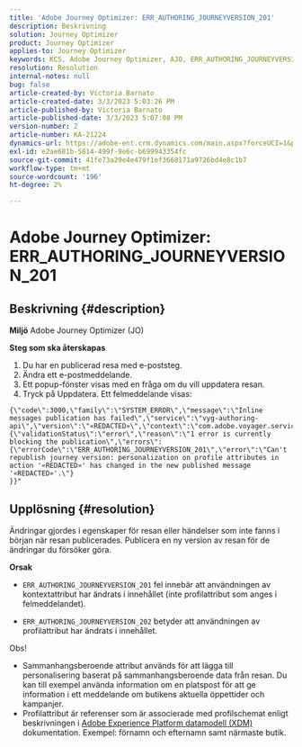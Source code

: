 ```yaml
---
title: 'Adobe Journey Optimizer: ERR_AUTHORING_JOURNEYVERSION_201'
description: Beskrivning
solution: Journey Optimizer
product: Journey Optimizer
applies-to: Journey Optimizer
keywords: KCS, Adobe Journey Optimizer, AJO, ERR_AUTHORING_JOURNEYVERSION_201, resan har inte publicerats
resolution: Resolution
internal-notes: null
bug: false
article-created-by: Victoria Barnato
article-created-date: 3/3/2023 5:03:26 PM
article-published-by: Victoria Barnato
article-published-date: 3/3/2023 5:07:08 PM
version-number: 2
article-number: KA-21224
dynamics-url: https://adobe-ent.crm.dynamics.com/main.aspx?forceUCI=1&pagetype=entityrecord&etn=knowledgearticle&id=59971c4e-e5b9-ed11-83fe-6045bd006b25
exl-id: e2ae681b-5814-499f-9e6c-b699943354fc
source-git-commit: 41fe73a29e4e479f1ef3668171a9726bd4e8c1b7
workflow-type: tm+mt
source-wordcount: '196'
ht-degree: 2%

---
```


# Adobe Journey Optimizer: ERR_AUTHORING_JOURNEYVERSION_201

## Beskrivning {#description}

<b>Miljö</b>
Adobe Journey Optimizer (JO)


<b>Steg som ska återskapas</b>
1. Du har en publicerad resa med e-poststeg.
2. Ändra ett e-postmeddelande.
3. Ett popup-fönster visas med en fråga om du vill uppdatera resan.
4. Tryck på Uppdatera. Ett felmeddelande visas:



```
{\"code\":3000,\"family\":\"SYSTEM_ERROR\",\"message\":\"Inline messages publication has failed\",\"service\":\"vyg-authoring-api\",\"version\":\"«REDACTED»\",\"context\":\"com.adobe.voyager.service.authoring.restapis.v1_0.JourneyVersionsService:1864\",\"uid\":\"«REDACTED»\",\"extraInfo\":{\"validationStatus\":\"error\",\"reason\":\"1 error is currently blocking the publication\",\"errors\":
{\"errorCode\":\"ERR_AUTHORING_JOURNEYVERSION_201\",\"error\":\"Can't republish journey version: personalization on profile attributes in action '«REDACTED»' has changed in the new published message '«REDACTED»'.\"}
}}"
```



## Upplösning {#resolution}


Ändringar gjordes i egenskaper för resan eller händelser som inte fanns i början när resan publicerades. Publicera en ny version av resan för de ändringar du försöker göra.


<b>Orsak</b>
- `ERR_AUTHORING_JOURNEYVERSION_201` fel innebär att användningen av kontextattribut har ändrats i innehållet (inte profilattribut som anges i felmeddelandet).


- `ERR_AUTHORING_JOURNEYVERSION_202` betyder att användningen av profilattribut har ändrats i innehållet.


Obs!

- Sammanhangsberoende attribut används för att lägga till personalisering baserat på sammanhangsberoende data från resan. Du kan till exempel använda information om en platspost för att ge information i ett meddelande om butikens aktuella öppettider och kampanjer.
- Profilattribut är referenser som är associerade med profilschemat enligt beskrivningen i [Adobe Experience Platform datamodell (XDM)](https://experienceleague.adobe.com/docs/experience-platform/xdm/home.html?lang=sv) dokumentation. Exempel: förnamn och efternamn samt närmaste butik.
